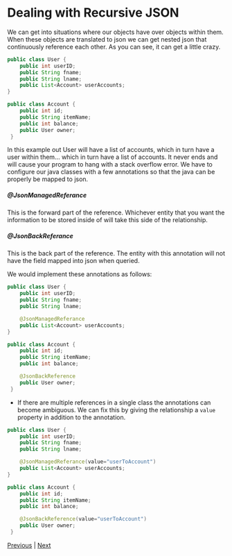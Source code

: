 # Dealing with Recursive JSON
We can get into situations where our objects have over objects within them. When these objects are translated to json we can get nested json that continuously reference each other. As you can see, it can get a little crazy.

```java
public class User {
    public int userID;
    public String fname;
    public String lname;
    public List<Account> userAccounts;
}

public class Account {
    public int id;
    public String itemName;
    public int balance;
    public User owner;
 }
 ```
 In this example out User will have a list of accounts, which in turn have a user within them... which in turn have a list of accounts. It never ends and will cause your program to hang with a stack overflow error. We have to configure our java classes with a few annotations so that the java can be properly be mapped to json.

##### @JsonManagedReferance
This is the forward part of the reference. Whichever entity that you want the information to be stored inside of will take this side of the relationship.  

##### @JsonBackReferance
This is the back part of the reference. The entity with this annotation will not have the field mapped into json when queried.

We would implement these annotations as follows:

```java
public class User {
    public int userID;
    public String fname;
    public String lname;

    @JsonManagedReferance
    public List<Account> userAccounts;
}

public class Account {
    public int id;
    public String itemName;
    public int balance;

    @JsonBackReference
    public User owner;
 }
 ```

 * If there are multiple references in a single class the annotations can become ambiguous. We can fix this by giving the relationship a `value` property in addition to the annotation.

 ```java
 public class User {
     public int userID;
     public String fname;
     public String lname;

     @JsonManagedReferance(value="userToAccount")
     public List<Account> userAccounts;
 }

 public class Account {
     public int id;
     public String itemName;
     public int balance;

     @JsonBackReference(value="userToAccount")
     public User owner;
  }
  ```

 [Previous](demo_address_create.md) | [Next](demo_film_index.md)
